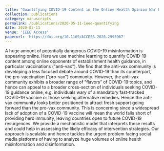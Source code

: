 ```yaml
---
title: "Quantifying COVID-19 Content in the Online Health Opinion War Using Machine Learning"
collection: publications
category: manuscripts
permalink: /publications/2020-05-11-ieee-quantifying
date: 2020-05-11
venue: 'IEEE Access'
paperurl: 'https://doi.org/10.1109/ACCESS.2020.2993967'
---
```


A huge amount of potentially dangerous COVID-19 misinformation is appearing online. Here we use machine learning to quantify COVID-19 content among online opponents of establishment health guidance, in particular vaccinations ("anti-vax"). We find that the anti-vax community is developing a less focused debate around COVID-19 than its counterpart, the pro-vaccination ("pro-vax") community. However, the anti-vax community exhibits a broader range of "flavors" of COVID-19 topics, and hence can appeal to a broader cross-section of individuals seeking COVID-19 guidance online, e.g. individuals wary of a mandatory fast-tracked COVID-19 vaccine or those seeking alternative remedies. Hence the anti-vax community looks better positioned to attract fresh support going forward than the pro-vax community. This is concerning since a widespread lack of adoption of a COVID-19 vaccine will mean the world falls short of providing herd immunity, leaving countries open to future COVID-19 resurgences. We provide a mechanistic model that interprets these results and could help in assessing the likely efficacy of intervention strategies. Our approach is scalable and hence tackles the urgent problem facing social media platforms of having to analyze huge volumes of online health misinformation and disinformation.
